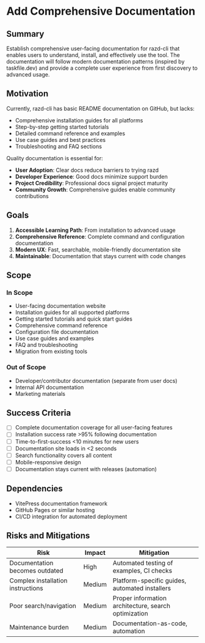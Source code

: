 # Add Comprehensive Documentation

## Summary

Establish comprehensive user-facing documentation for razd-cli that enables users to understand, install, and effectively use the tool. The documentation will follow modern documentation patterns (inspired by taskfile.dev) and provide a complete user experience from first discovery to advanced usage.

## Motivation

Currently, razd-cli has basic README documentation on GitHub, but lacks:
- Comprehensive installation guides for all platforms
- Step-by-step getting started tutorials
- Detailed command reference and examples
- Use case guides and best practices
- Troubleshooting and FAQ sections

Quality documentation is essential for:
- **User Adoption**: Clear docs reduce barriers to trying razd
- **Developer Experience**: Good docs minimize support burden
- **Project Credibility**: Professional docs signal project maturity
- **Community Growth**: Comprehensive guides enable community contributions

## Goals

1. **Accessible Learning Path**: From installation to advanced usage
2. **Comprehensive Reference**: Complete command and configuration documentation
3. **Modern UX**: Fast, searchable, mobile-friendly documentation site
4. **Maintainable**: Documentation that stays current with code changes

## Scope

### In Scope
- User-facing documentation website
- Installation guides for all supported platforms
- Getting started tutorials and quick start guides
- Comprehensive command reference
- Configuration file documentation
- Use case guides and examples
- FAQ and troubleshooting
- Migration from existing tools

### Out of Scope
- Developer/contributor documentation (separate from user docs)
- Internal API documentation
- Marketing materials

## Success Criteria

- [ ] Complete documentation coverage for all user-facing features
- [ ] Installation success rate >95% following documentation
- [ ] Time-to-first-success <10 minutes for new users
- [ ] Documentation site loads in <2 seconds
- [ ] Search functionality covers all content
- [ ] Mobile-responsive design
- [ ] Documentation stays current with releases (automation)

## Dependencies

- VitePress documentation framework
- GitHub Pages or similar hosting
- CI/CD integration for automated deployment

## Risks and Mitigations

| Risk | Impact | Mitigation |
|------|---------|------------|
| Documentation becomes outdated | High | Automated testing of examples, CI checks |
| Complex installation instructions | Medium | Platform-specific guides, automated installers |
| Poor search/navigation | Medium | Proper information architecture, search optimization |
| Maintenance burden | Medium | Documentation-as-code, automation |